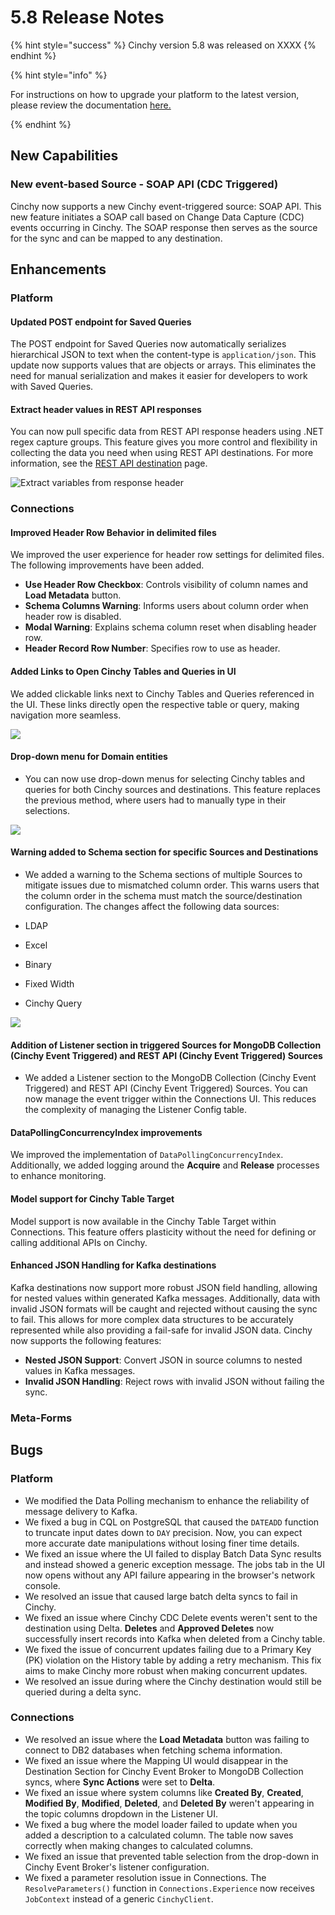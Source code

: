 # 5.8 Release Notes

{% hint style="success" %} Cinchy version 5.8 was released on XXXX {% endhint %}

{% hint style="info" %}

For instructions on how to upgrade your platform to the latest version, please
review the documentation [here.](../../upgrade-guide/upgrade-guides/)

{% endhint %}

## New Capabilities

### New event-based Source - SOAP API (CDC Triggered)

Cinchy now supports a new Cinchy event-triggered source: SOAP API. This new
feature initiates a SOAP call based on Change Data Capture (CDC) events
occurring in Cinchy. The SOAP response then serves as the source for the sync
and can be mapped to any destination.


## Enhancements

### Platform

#### Updated POST endpoint for Saved Queries

The POST endpoint for Saved Queries now automatically serializes hierarchical
JSON to text when the content-type is `application/json`. This update now
supports values that are objects or arrays. This eliminates the need for manual
serialization and makes it easier for developers to work with Saved Queries.

#### Extract header values in REST API responses

You can now pull specific data from REST API response headers using .NET regex
capture groups. This feature gives you more control and flexibility in
collecting the data you need when using REST API destinations. For more
information, see the
[REST API destination](../../data-syncs/supported-data-sync-destinations/rest-api.md)
page.

![Extract variables from response header](../../.gitbook/assets/DataSyncs/variable-response-header.png)

### Connections

#### Improved Header Row Behavior in delimited files

We improved the user experience for header row settings for delimited files. The following improvements have been added.

- **Use Header Row Checkbox**: Controls visibility of column names and **Load Metadata** button.
- **Schema Columns Warning**: Informs users about column order when header row is disabled.
- **Modal Warning**: Explains schema column reset when disabling header row.
- **Header Record Row Number**: Specifies row to use as header.

#### Added Links to Open Cinchy Tables and Queries in UI

We added clickable links next to Cinchy Tables and Queries referenced in the UI. These links directly open the respective table or query, making navigation more seamless.

![](../../.gitbook/assets/connections-functions/Table-link-icon.png)

#### Drop-down menu for Domain entities

- You can now use drop-down menus for selecting Cinchy tables and queries for
  both Cinchy sources and destinations. This feature replaces the previous
  method, where users had to manually type in their selections.

![](../../.gitbook/assets/connections-functions/Connections-DomainTableDropdown.png)

#### Warning added to Schema section for specific Sources and Destinations

- We added a warning to the Schema sections of multiple Sources to mitigate
  issues due to mismatched column order. This warns users that the column order
  in the schema must match the source/destination configuration. The changes
  affect the following data sources:

- LDAP
- Excel
- Binary
- Fixed Width
- Cinchy Query

![](../../.gitbook/assets/connections-functions/ConnectionsSchemaWarning.png)

#### Addition of Listener section in triggered Sources for MongoDB Collection (Cinchy Event Triggered) and REST API (Cinchy Event Triggered) Sources

- We added a Listener section to the MongoDB Collection (Cinchy Event Triggered)
  and REST API (Cinchy Event Triggered) Sources. You can now manage the event
  trigger within the Connections UI. This reduces the complexity of managing the
  Listener Config table.

#### DataPollingConcurrencyIndex improvements

We improved the implementation of `DataPollingConcurrencyIndex`. Additionally,
we added logging around the **Acquire** and **Release** processes to enhance
monitoring.

#### Model support for Cinchy Table Target

Model support is now available in the Cinchy Table Target within Connections.
This feature offers plasticity without the need for defining or calling
additional APIs on Cinchy.

#### Enhanced JSON Handling for Kafka destinations

Kafka destinations now support more robust JSON field handling, allowing for nested
values within generated Kafka messages. Additionally, data with invalid JSON
formats will be caught and rejected without causing the sync to fail. This
allows for more complex data structures to be accurately represented while also
providing a fail-safe for invalid JSON data. Cinchy now supports the following
features:

- **Nested JSON Support**: Convert JSON in source columns to nested values in
  Kafka messages.
- **Invalid JSON Handling**: Reject rows with invalid JSON without failing the
  sync.

### Meta-Forms

## Bugs

### Platform

- We modified the Data Polling mechanism to enhance the reliability of message
  delivery to Kafka.
- We fixed a bug in CQL on PostgreSQL that caused the `DATEADD` function to
  truncate input dates down to `DAY` precision. Now, you can expect more
  accurate date manipulations without losing finer time details.
- We fixed an issue where the UI failed to display Batch Data Sync results and
  instead showed a generic exception message. The jobs tab in the UI now opens
  without any API failure appearing in the browser's network console.
- We resolved an issue that caused large batch delta syncs to fail in Cinchy.
- We fixed an issue where Cinchy CDC Delete events weren't sent to the
  destination using Delta. **Deletes** and **Approved Deletes** now successfully
  insert records into Kafka when deleted from a Cinchy table.
- We fixed the issue of concurrent updates failing due to a Primary Key (PK)
  violation on the History table by adding a retry mechanism. This fix aims to
  make Cinchy more robust when making concurrent updates.
- We resolved an issue during where the Cinchy destination would still be queried
  during a delta sync.

### Connections

- We resolved an issue where the **Load Metadata** button was failing to connect
  to DB2 databases when fetching schema information.
- We fixed an issue where the Mapping UI would disappear in the Destination Section for Cinchy Event Broker to MongoDB Collection syncs, where **Sync Actions** were set to **Delta**.
- We fixed an issue where system columns like **Created By**, **Created**, **Modified By**, **Modified**, **Deleted**, and **Deleted By** weren't appearing in the topic columns dropdown in the Listener UI.
- We fixed a bug where the model loader failed to update when you added a
  description to a calculated column. The table now saves correctly when making
  changes to calculated columns.
- We fixed an issue that prevented table selection from the drop-down in Cinchy
  Event Broker's listener configuration.
- We fixed a parameter resolution issue in Connections. The
  `ResolveParameters()` function in `Connections.Experience` now receives
  `JobContext` instead of a generic `CinchyClient`.

